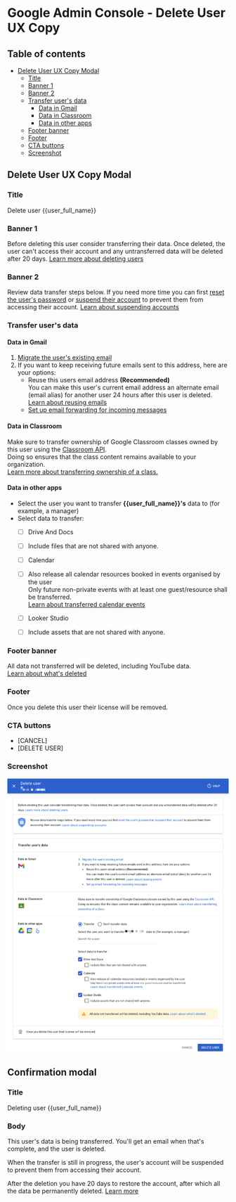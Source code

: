 # Google Admin Console - Delete User UX Copy


## Table of contents <!-- omit in toc -->

* [Delete User UX Copy Modal](#delete-user-ux-copy-modal)
  * [Title](#title)
  * [Banner 1](#banner-1)
  * [Banner 2](#banner-2)
  * [Transfer user's data](#transfer-users-data)
    * [Data in Gmail](#data-in-gmail)
    * [Data in Classroom](#data-in-classroom)
    * [Data in other apps](#data-in-other-apps)
  * [Footer banner](#footer-banner)
  * [Footer](#footer)
  * [CTA buttons](#cta-buttons)
  * [Screenshot](#screenshot)


## Delete User UX Copy Modal


### Title

Delete user {{user_full_name}}


### Banner 1

Before deleting this user consider transferring their data. Once deleted, the user can't access their account and any untransferred data will be deleted after 20 days. [Learn more about deleting users](https://support.google.com/a/answer/33314?hl=en)


### Banner 2

Review data transfer steps below. If you need more time you can first [reset the user's password](https://admin.google.com/ac/users/4f1mdlm24gucke/profile?action_id=RESET_PASSWORD) or [suspend their account](https://admin.google.com/ac/users/4f1mdlm24gucke/profile?action_id=SUSPEND_USER) to prevent them from accessing their account. [Learn about suspending accounts](https://support.google.com/a/answer/33312?hl=en)


### Transfer user's data


#### Data in Gmail

1. [Migrate the user's existing email](https://admin.google.com/ac/migrate/gmail)
2. If you want to keep receiving future emails sent to this address, here are your options:
    * Reuse this users email address **(Recommended)**  
      You can make this user's current email address an alternate email (email alias) for another user 24 hours after this user is deleted.  
      [Learn about reusing emails](https://support.google.com/a/answer/33327?hl=en)
    * [Set up email forwarding for incoming messages](https://admin.google.com/ac/apps/gmail/defaultrouting)


#### Data in Classroom

Make sure to transfer ownership of Google Classroom classes owned by this user using the [Classroom API](https://developers.google.com/classroom/guides/manage-courses#transfer_course_ownership).  
Doing so ensures that the class content remains available to your organization.  
[Learn more about transferring ownership of a class.](https://support.google.com/edu/classroom/answer/7477648?hl=en)


#### Data in other apps

* Select the user you want to transfer **{{user_full_name}}'s** data to (for example, a manager)
* Select data to transfer:
  * [ ] Drive And Docs
  * [ ] Include files that are not shared with anyone.
  * [ ] Calendar
  * [ ] Also release all calendar resources booked in events organised by the user  
     Only future non-private events with at least one guest/resource shall be transferred.  
     [Learn about transferred calendar events](https://support.google.com/a/answer/7399420?hl=en#transferdelete)
  * [ ] Looker Studio
  * [ ] Include assets that are not shared with anyone.


### Footer banner

All data not transferred will be deleted, including YouTube data.  
[Learn about what's deleted](https://support.google.com/a/answer/33314?hl=en)


### Footer

Once you delete this user their license will be removed.


### CTA buttons

* [CANCEL]
* [DELETE USER]


### Screenshot

![delete-user-google](../img/delete-user-google.png)


## Confirmation modal


### Title

Deleting user
{{user_full_name}}


### Body

This user's data is being transferred. You'll get an email when that's complete, and the user is deleted.

When the transfer is still in progress, the user's account will be suspended to prevent them from accessing their account.

After the deletion you have 20 days to restore the account, after which all the data be permanently deleted. [Learn more](https://support.google.com/a/answer/1397578?hl=en)
